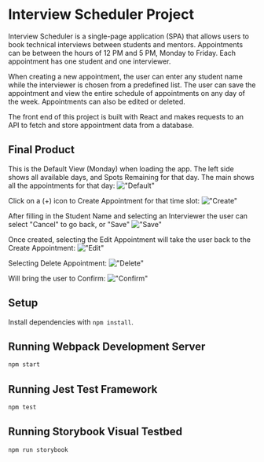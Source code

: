 # Interview Scheduler Project

Interview Scheduler is a single-page application (SPA) that allows users to book technical interviews between students and mentors. Appointments can be between the hours of 12 PM and 5 PM, Monday to Friday. Each appointment has one student and one interviewer.

When creating a new appointment, the user can enter any student name while the interviewer is chosen from a predefined list. The user can save the appointment and view the entire schedule of appointments on any day of the week. Appointments can also be edited or deleted. 

The front end of this project is built with React and makes requests to an API to fetch and store appointment data from a database.

## Final Product
This is the Default View (Monday) when loading the app.
The left side shows all available days, and Spots Remaining for that day.
The main shows all the appointments for that day:
!["Default"](/scheduler/docs/DefaultView.png)

Click on a (+) icon to Create Appointment for that time slot:
!["Create"](/scheduler/docs/CreateAppointment.png)

After filling in the Student Name and selecting an Interviewer the user can select "Cancel" to go back, or "Save"
!["Save"](/scheduler/docs/Save.png)

Once created, selecting the Edit Appointment will take the user back to the Create Appointment:
!["Edit"](/scheduler/docs/Edit.png)

Selecting Delete Appointment:
!["Delete"](/scheduler/docs/Deleting.png)

Will bring the user to Confirm:
!["Confirm"](/scheduler/docs/ConfirmDelete.png)

## Setup

Install dependencies with `npm install`.

## Running Webpack Development Server

```sh
npm start
```

## Running Jest Test Framework

```sh
npm test
```

## Running Storybook Visual Testbed

```sh
npm run storybook
```
